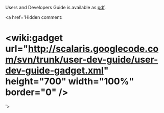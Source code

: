 Users and Developers Guide is available as [pdf](https://scalaris.googlecode.com/svn/trunk/user-dev-guide/main.pdf).

<a href='Hidden comment: 
# <wiki:gadget url="http://scalaris.googlecode.com/svn/trunk/user-dev-guide/user-dev-guide-gadget.xml" height="700" width="100%" border="0" />
'></a>